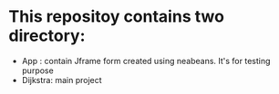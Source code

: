 # This repositoy contains two directory:
- App : contain Jframe form created using neabeans. It's for testing purpose
- Dijkstra: main project
